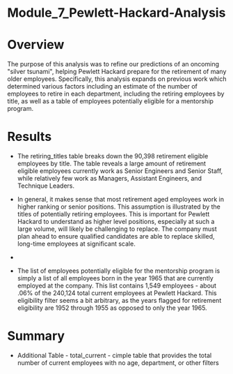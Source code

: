 # Module_7_Pewlett-Hackard-Analysis

# Overview

The purpose of this analysis was to refine our predictions of an oncoming "silver tsunami", helping Pewlett Hackard prepare for the retirement of many older employees. Specifically, this analysis expands on previous work which determined various factors including an estimate of the number of employees to retire in each department, including the retiring employees by title, as well as a table of employees potentially eligible for a mentorship program.

# Results

- The retiring_titles table breaks down the 90,398 retirement eligible employees by title. The table reveals a large amount of retirement eligible employees currently work as Senior Engineers and Senior Staff, while relatively few work as Managers, Assistant Engineers, and Technique Leaders. 

- In general, it makes sense that most retirement aged employees work in higher ranking or senior positions. This assumption is illustrated by the titles of potentially retiring employees. This is important for Pewlett Hackard to understand as higher level positions, especially at such a large volume, will likely be challenging to replace. The company must plan ahead to ensure qualified candidates are able to replace skilled, long-time employees at significant scale.

- 

- The list of employees potentially eligible for the mentorship program is simply a list of all employees born in the year 1965 that are currently employed at the company. This list contains 1,549 employees - about .06% of the 240,124 total current employees at Pewlett Hackard. This eligibility filter seems a bit arbitrary, as the years flagged for retirement eligibility are 1952 through 1955 as opposed to only the year 1965. 

# Summary

- Additional Table - total_current - cimple table that provides the total number of current employees with no age, department, or other filters
